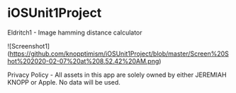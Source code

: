 # iOSUnit1Project
Eldritch1 - Image hamming distance calculator


![Screenshot1]
(https://github.com/knopptimism/iOSUnit1Project/blob/master/Screen%20Shot%202020-02-07%20at%208.52.42%20AM.png)



Privacy Policy - All assets in this app are solely owned by either JEREMIAH KNOPP or Apple. No data will be used. 
